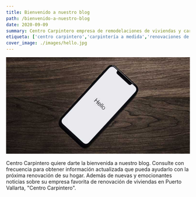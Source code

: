 ```yaml
---
title: Bienvenido a nuestro blog
path: /bienvenido-a-nuestro-blog
date: 2020-09-09
summary: Centro Carpintero empresa de remodelaciones de viviendas y carpintería fina en Puerto Vallarta.
etiqueta: ['centro carpintero','carpintería a medida','renovaciones de viviendas']
cover_image: ./images/hello.jpg
---
```


![background](./images/hello.jpg)

Centro Carpintero quiere darte la bienvenida a nuestro blog. Consulte con frecuencia para obtener información actualizada que pueda ayudarlo con la próxima renovación de su hogar. Además de nuevas y emocionantes noticias sobre su empresa favorita de renovación de viviendas en Puerto Vallarta, "Centro Carpintero".